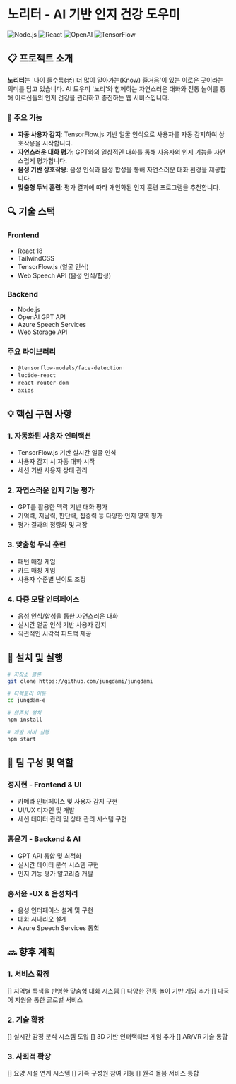 # 노리터 - AI 기반 인지 건강 도우미

![Node.js](https://img.shields.io/badge/Node.js-339933?style=flat-square&logo=Node.js&logoColor=white)
![React](https://img.shields.io/badge/React-61DAFB?style=flat-square&logo=React&logoColor=black)
![OpenAI](https://img.shields.io/badge/OpenAI-412991?style=flat-square&logo=OpenAI&logoColor=white)
![TensorFlow](https://img.shields.io/badge/TensorFlow-FF6F00?style=flat-square&logo=TensorFlow&logoColor=white)

## 📋 프로젝트 소개

**노리터**는 '나이 들수록(老) 더 많이 알아가는(Know) 즐거움'이 있는 이로운 곳이라는 의미를 담고 있습니다. AI 도우미 '노리'와 함께하는 자연스러운 대화와 전통 놀이를 통해 어르신들의 인지 건강을 관리하고 증진하는 웹 서비스입니다.

### 🌟 주요 기능

- **자동 사용자 감지**: TensorFlow.js 기반 얼굴 인식으로 사용자를 자동 감지하여 상호작용을 시작합니다.
- **자연스러운 대화 평가**: GPT와의 일상적인 대화를 통해 사용자의 인지 기능을 자연스럽게 평가합니다.
- **음성 기반 상호작용**: 음성 인식과 음성 합성을 통해 자연스러운 대화 환경을 제공합니다.
- **맞춤형 두뇌 훈련**: 평가 결과에 따라 개인화된 인지 훈련 프로그램을 추천합니다.

## 🔍 기술 스택

### Frontend
- React 18
- TailwindCSS
- TensorFlow.js (얼굴 인식)
- Web Speech API (음성 인식/합성)

### Backend
- Node.js
- OpenAI GPT API
- Azure Speech Services
- Web Storage API

### 주요 라이브러리
- `@tensorflow-models/face-detection`
- `lucide-react`
- `react-router-dom`
- `axios`

## 💡 핵심 구현 사항

### 1. 자동화된 사용자 인터랙션
- TensorFlow.js 기반 실시간 얼굴 인식
- 사용자 감지 시 자동 대화 시작
- 세션 기반 사용자 상태 관리

### 2. 자연스러운 인지 기능 평가
- GPT를 활용한 맥락 기반 대화 평가
- 기억력, 지남력, 판단력, 집중력 등 다양한 인지 영역 평가
- 평가 결과의 정량화 및 저장

### 3. 맞춤형 두뇌 훈련
- 패턴 매칭 게임
- 카드 매칭 게임
- 사용자 수준별 난이도 조정

### 4. 다중 모달 인터페이스
- 음성 인식/합성을 통한 자연스러운 대화
- 실시간 얼굴 인식 기반 사용자 감지
- 직관적인 시각적 피드백 제공

## 🚀 설치 및 실행

```bash
# 저장소 클론
git clone https://github.com/jungdami/jungdami

# 디렉토리 이동
cd jungdam-e

# 의존성 설치
npm install

# 개발 서버 실행
npm start
```

## 👥 팀 구성 및 역할

### 정지현 - Frontend & UI
- 카메라 인터페이스 및 사용자 감지 구현
- UI/UX 디자인 및 개발
- 세션 데이터 관리 및 상태 관리 시스템 구현

### 홍윤기 - Backend & AI
- GPT API 통합 및 최적화
- 실시간 데이터 분석 시스템 구현
- 인지 기능 평가 알고리즘 개발

### 홍서윤 -UX & 음성처리
- 음성 인터페이스 설계 및 구현
- 대화 시나리오 설계
- Azure Speech Services 통합

## 🔜 향후 계획

### 1. 서비스 확장
[] 지역별 특색을 반영한 맞춤형 대화 시스템
[] 다양한 전통 놀이 기반 게임 추가
[] 다국어 지원을 통한 글로벌 서비스

### 2. 기술 확장
[] 실시간 감정 분석 시스템 도입
[] 3D 기반 인터랙티브 게임 추가
[] AR/VR 기술 통합

### 3. 사회적 확장
[] 요양 시설 연계 시스템
[] 가족 구성원 참여 기능
[] 원격 돌봄 서비스 통합
